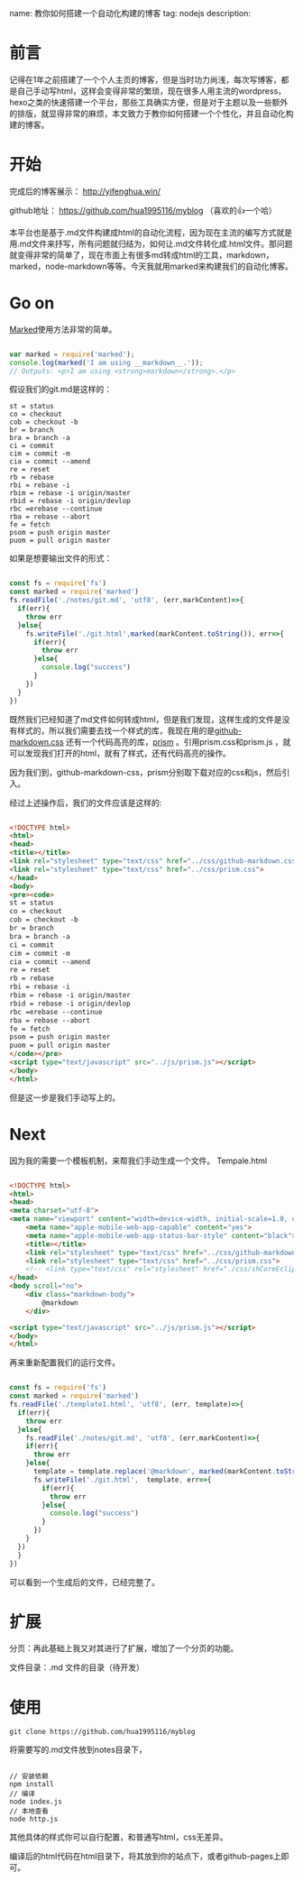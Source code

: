 name:  教你如何搭建一个自动化构建的博客
tag:  nodejs
description: 


# 前言

记得在1年之前搭建了一个个人主页的博客，但是当时功力尚浅，每次写博客，都是自己手动写html，这样会变得非常的繁琐，现在很多人用主流的wordpress，hexo之类的快速搭建一个平台，那些工具确实方便，但是对于主题以及一些额外的排版，就显得非常的麻烦，本文致力于教你如何搭建一个个性化，并且自动化构建的博客。

# 开始

完成后的博客展示： http://yifenghua.win/

github地址： https://github.com/hua1995116/myblog （喜欢的👍一个哈）

本平台也是基于.md文件构建成html的自动化流程，因为现在主流的编写方式就是用.md文件来抒写，所有问题就归结为，如何让.md文件转化成.html文件。那问题就变得非常的简单了，现在市面上有很多md转成html的工具，markdown，marked，node-markdown等等。今天我就用marked来构建我们的自动化博客。

# Go on

[Marked](https://github.com/chjj/marked)使用方法非常的简单。

```javascript

var marked = require('marked');
console.log(marked('I am using __markdown__.'));
// Outputs: <p>I am using <strong>markdown</strong>.</p>
```

假设我们的git.md是这样的：

```
st = status
co = checkout
cob = checkout -b
br = branch
bra = branch -a
ci = commit
cim = commit -m
cia = commit --amend
re = reset
rb = rebase
rbi = rebase -i
rbim = rebase -i origin/master
rbid = rebase -i origin/devlop
rbc =erebase --continue
rba = rebase --abort
fe = fetch
psom = push origin master
puom = pull origin master
```
如果是想要输出文件的形式：

```javascript

const fs = require('fs')  
const marked = require('marked') 
fs.readFile('./notes/git.md', 'utf8', (err,markContent)=>{  
  if(err){  
    throw err  
  }else{   
    fs.writeFile('./git.html',marked(markContent.toString()), err=>{  
      if(err){  
        throw err  
      }else{  
        console.log("success")  
      }  
    }) 
  }  
})   
```

既然我们已经知道了md文件如何转成html，但是我们发现，这样生成的文件是没有样式的，所以我们需要去找一个样式的库，我现在用的是[github-markdown.css](https://github.com/sindresorhus/github-markdown-css) 还有一个代码高亮的库，[prism](https://github.com/PrismJS/prism) 。引用prism.css和prism.js ，就可以发现我们打开的html，就有了样式，还有代码高亮的操作。

因为我们到，github-markdown-css，prism分别取下载对应的css和js，然后引入。

经过上述操作后，我们的文件应该是这样的:

```Html

<!DOCTYPE html>
<html>
<head>
<title></title>
<link rel="stylesheet" type="text/css" href="../css/github-markdown.css">
<link rel="stylesheet" type="text/css" href="../css/prism.css">
</head>
<body>
<pre><code>
st = status
co = checkout
cob = checkout -b
br = branch
bra = branch -a
ci = commit
cim = commit -m
cia = commit --amend
re = reset
rb = rebase
rbi = rebase -i
rbim = rebase -i origin/master
rbid = rebase -i origin/devlop
rbc =erebase --continue
rba = rebase --abort
fe = fetch
psom = push origin master
puom = pull origin master
</code></pre>
<script type="text/javascript" src="../js/prism.js"></script>
</body>
</html>
```


但是这一步是我们手动写上的。

# Next

因为我的需要一个模板机制，来帮我们手动生成一个文件。
Tempale.html

```Html

<!DOCTYPE html>
<html>
<head>
<meta charset="utf-8">
<meta name="viewport" content="width=device-width, initial-scale=1.0, user-scalable=0, minimum-scale=1.0, maximum-scale=1.0">
	<meta name="apple-mobile-web-app-capable" content="yes">
	<meta name="apple-mobile-web-app-status-bar-style" content="black">
	<title></title>
	<link rel="stylesheet" type="text/css" href="../css/github-markdown.css">
	<link rel="stylesheet" type="text/css" href="../css/prism.css">
	<!-- <link type="text/css" rel="stylesheet" href="./css/shCoreEclipse.css"/> -->
</head>
<body scroll="no">
	<div class="markdown-body">
		@markdown
	</div>

<script type="text/javascript" src="../js/prism.js"></script>
</body>
</html>
```

再来重新配置我们的运行文件。

```javascript

const fs = require('fs')  
const marked = require('marked') 
fs.readFile('./template1.html', 'utf8', (err, template)=>{  
  if(err){  
    throw err  
  }else{  
    fs.readFile('./notes/git.md', 'utf8', (err,markContent)=>{  
    if(err){  
      throw err  
    }else{   
      template = template.replace('@markdown', marked(markContent.toString()))
      fs.writeFile('./git.html',  template, err=>{  
        if(err){  
          throw err  
        }else{  
          console.log("success")  
        }  
      })
    }  
  })
  }
})
```

可以看到一个生成后的文件，已经完整了。

# 扩展

分页：再此基础上我又对其进行了扩展，增加了一个分页的功能。

文件目录：.md 文件的目录（待开发）

# 使用

```Git
git clone https://github.com/hua1995116/myblog
```

将需要写的.md文件放到notes目录下，

```

// 安装依赖
npm install
// 编译
node index.js
// 本地查看
node http.js
```

其他具体的样式你可以自行配置，和普通写html，css无差异。

编译后的html代码在html目录下，将其放到你的站点下，或者github-pages上即可。